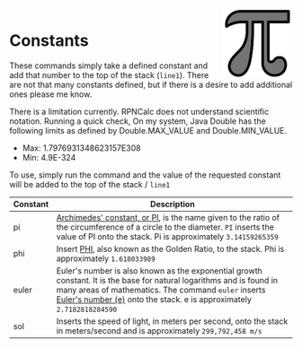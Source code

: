 <img align="right" width="125" src="../Images/Constants.png">

# Constants

These commands simply take a defined constant and add that number to the top of the stack (`line1`).  There are not that many constants defined, but if there is a desire to add additional ones please me know.

There is a limitation currently.  RPNCalc does not understand scientific notation.  Running a quick check, On my system, Java Double has the following limits as defined by Double.MAX_VALUE and Double.MIN_VALUE.

- Max: 1.7976931348623157E308
- Min: 4.9E-324

To use, simply run the command and the value of the requested constant will be added to the top of the stack / `line1`

|Constant|Description|
|--------|-----------|
|pi| [Archimedes' constant, or PI](https://en.wikipedia.org/wiki/Pi), is the name given to the ratio of the circumference of a circle to the diameter. `PI` inserts the value of PI onto the stack.  Pi is approximately `3.14159265359`|
|phi| Insert [PHI](https://en.wikipedia.org/wiki/Golden_ratio), also known as the Golden Ratio, to the stack.  Phi is approximately `1.618033989`|
|euler| Euler's number is also known as the exponential growth constant. It is the base for natural logarithms and is found in many areas of mathematics. The command `euler` inserts [Euler's number (e)](https://en.wikipedia.org/wiki/E_(mathematical_constant)) onto the stack.  e is approximately `2.7182818284590`|
|sol|Inserts the speed of light, in meters per second, onto the stack in meters/second and is approximately `299,792,458 m/s`|